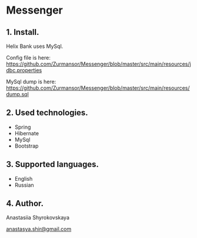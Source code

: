 # Messenger

## 1. Install.
Helix Bank uses MySql.

Config file is here: https://github.com/Zurmansor/Messenger/blob/master/src/main/resources/jdbc.properties

MySql dump is here: https://github.com/Zurmansor/Messenger/blob/master/src/main/resources/dump.sql

## 2. Used technologies.

- Spring
- Hibernate
- MySql
- Bootstrap

## 3. Supported languages.

- English
- Russian

## 4. Author.
Anastasiia Shyrokovskaya

anastasya.shir@gmail.com
